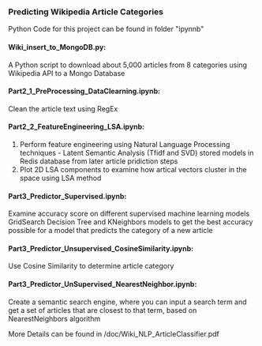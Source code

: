 ### Predicting Wikipedia Article Categories

Python Code for this project can be found in folder "ipynnb"

#### Wiki_insert_to_MongoDB.py: 
   A Python script to download about 5,000 articles from 8 categories using Wikipedia API to a Mongo Database

#### Part2_1_PreProcessing_DataClearning.ipynb:
   Clean the article text using RegEx

#### Part2_2_FeatureEngineering_LSA.ipynb:
 1. Perform feature engineering using Natural Language Processing techniques - Latent Semantic Analysis (Tfidf and SVD) 
  stored models in Redis database from later article pridiction steps
 2. Plot 2D LSA components to examine how artical vectors cluster in the space using LSA method 
  
#### Part3_Predictor_Supervised.ipynb:
   Examine accuracy score on different supervised machine learning models
   GridSearch Decision Tree and KNeighbors models to get the best accuracy possible for a model that predicts the category of a new article

#### Part3_Predictor_Unsupervised_CosineSimilarity.ipynb:
   Use Cosine Similarity to determine article category

#### Part3_Predictor_UnSupervised_NearestNeighbor.ipynb:
   Create a semantic search engine, where you can input a search term and get a set of articles that are closest to that term, based on  NearestNeighbors algorithm


More Details can be found in /doc/Wiki_NLP_ArticleClassifier.pdf
